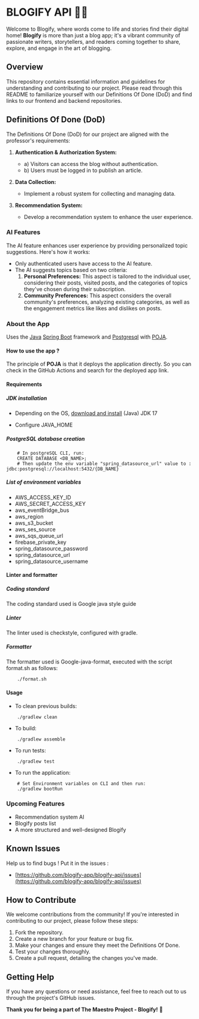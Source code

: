 # BLOGIFY API 📑✨

Welcome to Blogify, where words come to life and stories find their digital home! __Blogify__ is more than just a blog app; it's a vibrant community of passionate writers, storytellers, and readers coming together to share, explore, and engage in the art of blogging.

## Overview

This repository contains essential information and guidelines for understanding and contributing to our project. Please read through this README to familiarize yourself with our Definitions Of Done (DoD) and find links to our frontend and backend repositories.

## Definitions Of Done (DoD)

The Definitions Of Done (DoD) for our project are aligned with the professor's requirements:

1. **Authentication & Authorization System:**
   - a) Visitors can access the blog without authentication.
   - b) Users must be logged in to publish an article.

2. **Data Collection:**
   - Implement a robust system for collecting and managing data.

3. **Recommendation System:**
   - Develop a recommendation system to enhance the user experience.

### AI Features

The AI feature enhances user experience by providing personalized topic suggestions. Here's how it works:

- Only authenticated users have access to the AI feature.
- The AI suggests topics based on two criteria:
  1. **Personal Preferences:** This aspect is tailored to the individual user, considering their posts, visited posts, and the categories of topics they've chosen during their subscription.
  2. **Community Preferences:** This aspect considers the overall community's preferences, analyzing existing categories, as well as the engagement metrics like likes and dislikes on posts.

### About the App

Uses the [Java](https://phoenixnap.com/kb/install-java-windows) [Spring Boot](https://spring.io/projects/spring-boot/) framework and [Postgresql](https://www.postgresql.org/) with [POJA](https://github.com/hei-school/poja-cli).

#### How to use the app ?

The principle of __POJA__ is that it deploys the application directly. So you can check in the GitHub Actions and search for the deployed app link.

#### Requirements

##### JDK installation

- Depending on the OS, [download and install](https://docs.oracle.com/en/java/javase/17/install/overview-jdk-installation.html) (Java) JDK 17

- Configure JAVA_HOME

##### PostgreSQL database creation

```shell
    # In postgreSQL CLI, run:
    CREATE DATABASE <DB_NAME>;
    # Then update the env variable "spring_datasource_url" value to : jdbc:postgresql://localhost:5432/{DB_NAME}
```

##### List of environment variables

- AWS_ACCESS_KEY_ID
- AWS_SECRET_ACCESS_KEY
- aws_eventBridge_bus
- aws_region
- aws_s3_bucket
- aws_ses_source
- aws_sqs_queue_url
- firebase_private_key
- spring_datasource_password
- spring_datasource_url
- spring_datasource_username

#### Linter and formatter

##### Coding standard

The coding standard used is Google java style guide

##### Linter

The linter used is checkstyle, configured with gradle.

##### Formatter

The formatter used is Google-java-format, executed with the script format.sh as follows:

```shell
    ./format.sh
```

#### Usage

- To clean previous builds:

```shell
    ./gradlew clean
```

- To build:

```shell
    ./gradlew assemble
```

- To run tests:

```shell
    ./gradlew test
```

- To run the application:

```shell
    # Set Environment variables on CLI and then run:
    ./gradlew bootRun
```

### Upcoming Features

- Recommendation system AI
- Blogify posts list
- A more structured and well-designed Blogify

## Known Issues

Help us to find bugs !
Put it in the issues :

- [https://github.com/blogify-app/blogify-api/issues](https://github.com/blogify-app/blogify-api/issues)

## How to Contribute

We welcome contributions from the community! If you're interested in contributing to our project, please follow these steps:

1. Fork the repository.
2. Create a new branch for your feature or bug fix.
3. Make your changes and ensure they meet the Definitions Of Done.
4. Test your changes thoroughly.
5. Create a pull request, detailing the changes you've made.

## Getting Help

If you have any questions or need assistance, feel free to reach out to us through the project's GitHub issues.

__Thank you for being a part of The Maestro Project - Blogify!__ 🚀
